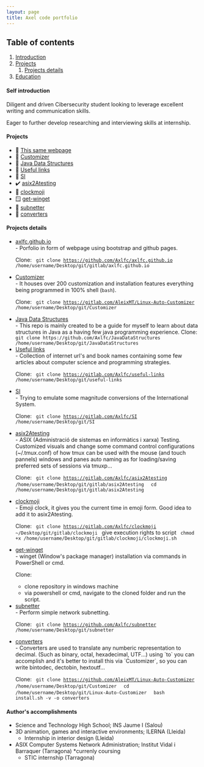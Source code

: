 ```yaml
---
layout: page
title: Axel code portfolio
---
```


## Table of contents
1. [Introduction](#introduction)
2. [Projects](#projects)
    1. [Projects details](#projectsdetails)
3. [Education](#education)

#### Self introduction <a name="introduction"></a>
Diligent and driven Cibersecurity student looking to leverage excellent writing and communication skills. 

Eager to further develop researching and interviewing skills at internship.

#### Projects <a name="projects"></a>

-   🚧  [This same webpage](#GithubWebpage)
-   🚧  [Customizer](#Customizer)
-   🚧  [Java Data Structures](#JavaDataStructures)
-   🚧  [Useful links](#UsefulLinks)
-   🚧  [SI](#SI)
-   ✔️  [asix2Atesting](#asix2Atesting)
-   🐧  [clockmoji](#Clockmoji)
-   🪟  [get-winget](#GetWinget)
-   🐍  [subnetter](#Subnetter)
-   🐍  [converters](#Converters)

#### Projects details <a name="projectsdetails"></a>
<ul>
<li><a href="https://github.com/Axlfc/axlfc.github.io" target="_blank" name="GithubWebpage">axlfc.github.io</a></li>
  - Porfolio in form of webpage using bootstrap and github pages.
  
  Clone:
  <code> git clone https://github.com/Axlfc/axlfc.github.io /home/username/Desktop/git/gitlab/axlfc.github.io </code>  
<li><a href="https://github.com/AleixMT/Linux-Auto-Customizer" target="_blank" name="Customizer">Customizer</a></li>
  - It houses over 200 customization and installation features everything being programmed in 100% shell (<code>bash</code>).

  Clone:
  <code> git clone https://gitlab.com/AleixMT/Linux-Auto-Customizer /home/username/Desktop/git/Customizer </code>
<li><a href="https://github.com/Axlfc/JavaDataStructures" target="_blank" name="JavaDataStructures">Java Data Structures</a></li>
  - This repo is mainly created to be a guide for myself to learn about data structures in Java as a having few java programming experience.
  Clone:
  <code> git clone https://github.com/Axlfc/JavaDataStructures /home/username/Desktop/git/JavaDataStructures </code>
<li><a href="https://github.com/Axlfc/useful-links" target="_blank" name="UsefulLinks">Useful links</a></li>
  - Collection of internet url's and book names containing some few articles about computer science and programming strategies.

  Clone:
  <code> git clone https://gitlab.com/Axlfc/useful-links /home/username/Desktop/git/useful-links </code>
<li><a href="https://github.com/Axlfc/SI" target="_blank" name="SI">SI</a></li>
  - Trying to emulate some magnitude conversions of the International System.

  Clone:
  <code> git clone https://gitlab.com/Axlfc/SI /home/username/Desktop/git/SI </code>
<li><a href="https://gitlab.com/Axlfc/asix2Atesting" target="_blank" name="asix2Atesting">asix2Atesting</a></li>
  - ASIX (Administració de sistemas en informàtics i xarxa) Testing. Customized visuals and change some command control configurations (~/.tmux.conf) of how tmux can be used with the mouse (and touch pannels) windows and panes auto naming as for loading/saving preferred sets of sessions via tmuxp...
  
  Clone:
  <code> git clone https://gitlab.com/Axlfc/asix2Atesting /home/username/Desktop/git/gitlab/asix2Atesting </code>
  <code> cd /home/username/Desktop/git/gitlab/asix2Atesting </code>
<li><a href="https://gitlab.com/Axlfc/clockmoji" target="_blank" name="Clockmoji">clockmoji</a></li>
  - Emoji clock, it gives you the current time in emoji form. Good idea to add it to asix2Atesting.

  Clone:
  <code> git clone https://gitlab.com/Axlfc/clockmoji ~/Desktop/git/gitlab/clockmoji </code>
  give execution rights to script
  <code> chmod +x /home/username/Desktop/git/gitlab/clockmoji/clockmoji.sh </code>
<li><a href="https://github.com/Axlfc/get-winget" target="_blank" name="GetWinget">get-winget</a></li>
  - winget (Window's package manager) installation via commands in PowerShell or cmd.

  Clone:
  - clone repository in windows machine
  - via powershell or cmd, navigate to the cloned folder and run the script.
<li><a href="https://github.com/Axlfc/subnetter" target="_blank" name="Subnetter">subnetter</a></li>
  - Perform simple network subnetting.

  Clone:
  <code> git clone https://github.com/Axlfc/subnetter /home/username/Desktop/git/subnetter </code>

<li><a href="https://github.com/Axlfc/converters" target="_blank" name="Converters">converters</a></li>
  - Converters are used to translate any numberic representation to decimal. (Such as binary, octal, hexadecimal, UTF...) using `to` you can accomplish and it's better to install this via `Customizer`, so you can write bintodec, dectobin, hextoutf... 
  
  Clone:
  <code> git clone https://github.com/AleixMT/Linux-Auto-Customizer /home/username/Desktop/git/Customizer </code>
  <code> cd /home/username/Desktop/git/Linux-Auto-Customizer </code>
  <code> bash install.sh -v -o converters </code>
</ul>

#### Author's accomplishments <a name="education"></a>

- Science and Technology High School; INS Jaume I (Salou)
- 3D animation, games and interactive environments; ILERNA (Lleida)
  - Internship in interior design (Lleida)
- ASIX Computer Systems Network Administration; Institut Vidal i Barraquer (Tarragona) *currenly coursing
  - STIC internship (Tarragona)
